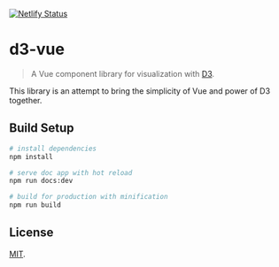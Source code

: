 [![Netlify Status](https://api.netlify.com/api/v1/badges/54bae512-b505-496d-bbcf-e0c34e54c4b8/deploy-status)](https://app.netlify.com/sites/naughty-hugle-b3dc24/deploys)

# d3-vue

> A Vue component library for visualization with [D3](https://d3js.org/).

This library is an attempt to bring the simplicity of Vue and power of D3 together.

## Build Setup

```bash
# install dependencies
npm install

# serve doc app with hot reload
npm run docs:dev

# build for production with minification
npm run build
```

## License

[MIT](LICENSE).
